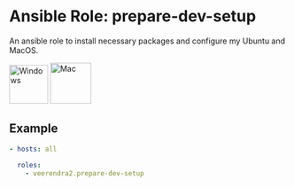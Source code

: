 # Ansible Role: prepare-dev-setup
An ansible role to install necessary packages and configure my Ubuntu and MacOS.

<img src="https://user-images.githubusercontent.com/8393701/248329468-ed036c98-08e7-4ee6-99ef-d5cef2e48a95.png" alt="Windows" width="70"/> <img src="https://user-images.githubusercontent.com/8393701/248331160-ae1cd8f6-7c4b-483b-9799-6b44ed3f30f2.png" alt="Mac" width="74"/>

## Example
```yaml
- hosts: all

  roles:
    - veerendra2.prepare-dev-setup
```

